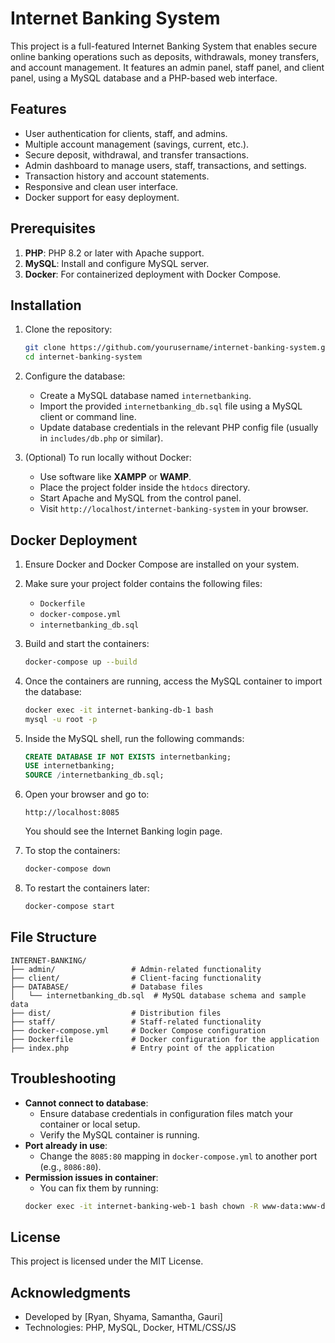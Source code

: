 # Internet Banking System

This project is a full-featured Internet Banking System that enables secure online banking operations such as deposits, withdrawals, money transfers, and account management. It features an admin panel, staff panel, and client panel, using a MySQL database and a PHP-based web interface.

## Features

- User authentication for clients, staff, and admins.
- Multiple account management (savings, current, etc.).
- Secure deposit, withdrawal, and transfer transactions.
- Admin dashboard to manage users, staff, transactions, and settings.
- Transaction history and account statements.
- Responsive and clean user interface.
- Docker support for easy deployment.

## Prerequisites

1. **PHP**: PHP 8.2 or later with Apache support.
2. **MySQL**: Install and configure MySQL server.
3. **Docker**: For containerized deployment with Docker Compose.

## Installation

1. Clone the repository:
   ```bash
   git clone https://github.com/yourusername/internet-banking-system.git
   cd internet-banking-system
   ```

2. Configure the database:
   - Create a MySQL database named `internetbanking`.
   - Import the provided `internetbanking_db.sql` file using a MySQL client or command line.
   - Update database credentials in the relevant PHP config file (usually in `includes/db.php` or similar).

3. (Optional) To run locally without Docker:
   - Use software like **XAMPP** or **WAMP**.
   - Place the project folder inside the `htdocs` directory.
   - Start Apache and MySQL from the control panel.
   - Visit `http://localhost/internet-banking-system` in your browser.

## Docker Deployment

1. Ensure Docker and Docker Compose are installed on your system.

2. Make sure your project folder contains the following files:
   - `Dockerfile`
   - `docker-compose.yml`
   - `internetbanking_db.sql`

3. Build and start the containers:
   ```bash
   docker-compose up --build
   ```

4. Once the containers are running, access the MySQL container to import the database:
   ```bash
   docker exec -it internet-banking-db-1 bash
   mysql -u root -p
   ```

5. Inside the MySQL shell, run the following commands:
   ```sql
   CREATE DATABASE IF NOT EXISTS internetbanking;
   USE internetbanking;
   SOURCE /internetbanking_db.sql;
   ```

6. Open your browser and go to:
   ```
   http://localhost:8085
   ```
   You should see the Internet Banking login page.

7. To stop the containers:
   ```bash
   docker-compose down
   ```

8. To restart the containers later:
   ```bash
   docker-compose start
   ```

## File Structure

   ```
   INTERNET-BANKING/
   ├── admin/                 # Admin-related functionality
   ├── client/                # Client-facing functionality
   ├── DATABASE/              # Database files
   │   └── internetbanking_db.sql  # MySQL database schema and sample data
   ├── dist/                  # Distribution files
   ├── staff/                 # Staff-related functionality
   ├── docker-compose.yml     # Docker Compose configuration
   ├── Dockerfile             # Docker configuration for the application
   ├── index.php              # Entry point of the application
   ```

## Troubleshooting

* **Cannot connect to database**:
   * Ensure database credentials in configuration files match your container or local setup.
   * Verify the MySQL container is running.
* **Port already in use**:
   * Change the `8085:80` mapping in `docker-compose.yml` to another port (e.g., `8086:80`).
* **Permission issues in container**:
   * You can fix them by running:
   ```bash
   docker exec -it internet-banking-web-1 bash chown -R www-data:www-data /var/www/html
   ```

## License

This project is licensed under the MIT License. 

## Acknowledgments

* Developed by [Ryan, Shyama, Samantha, Gauri]
* Technologies: PHP, MySQL, Docker, HTML/CSS/JS
